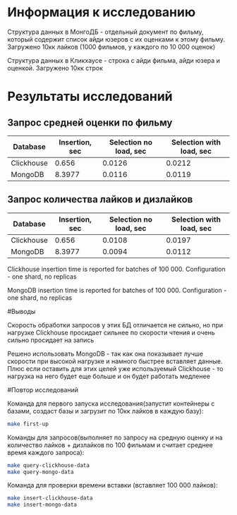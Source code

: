 # Информация к исследованию

Структура данных в МонгоДБ - отдельный документ по фильму, который содержит список айди юзеров с их оценками к этому фильму. Загружено 10кк лайков (1000 фильмов, у каждого по 10 000 оценок)

Структура данных в Кликхаусе - строка с айди фильма, айди юзера и оценкой. Загружено 10кк строк


# Результаты исследований

## Запрос средней оценки по фильму

| Database   | Insertion, sec | Selection no load, sec | Selection with load, sec |
|------------|----------------|------------------------|--------------------------|
| Clickhouse | 0.656          | 0.0126                 | 0.0212                   |
| MongoDB    | 8.3977         | 0.0116                 | 0.0119                   |

## Запрос количества лайков и дизлайков

| Database   | Insertion, sec | Selection no load, sec | Selection with load, sec |
|------------|----------------|------------------------|--------------------------|
| Clickhouse | 0.656          | 0.0108                 | 0.0197                   |
| MongoDB    | 8.3977         | 0.0094                 | 0.0112                   |

Clickhouse insertion time is reported for batches of 100 000. Configuration - one shard, no replicas

MongoDB insertion time is reported for batches of 100 000. Configuration - one shard, no replicas

#Выводы

Скорость обработки запросов у этих БД отличается не сильно, но при нагрузке Clickhouse просидает сильнее по скорости чтения и очень сильно просидает на запись

Решено использовать MongoDB - так как она показывает лучше скорости при высокой нагрузке и намного быстрее вставляет данные. Плюс если оставить для этих целей уже используемый Clickhouse - то нагрузка на него будет еще больше и он будет работать медленее


#Повтор исследований

Команда для первого запуска исследования(запустит контейнеры с базами, создаст базы и загрузит по 10кк лайков в каждую базу):
```bash
make first-up
```

Команды для запросов(выполняет по запросу на средную оценку и на количество лайков + дизлайков по 100 фильмам и считает среднее время каждого запроса):
```bash
make query-clickhouse-data
make query-mongo-data
```

Команда для проверки времени вставки (вставляет 100 000 лайков):
```bash
make insert-clickhouse-data
make insert-mongo-data
```
